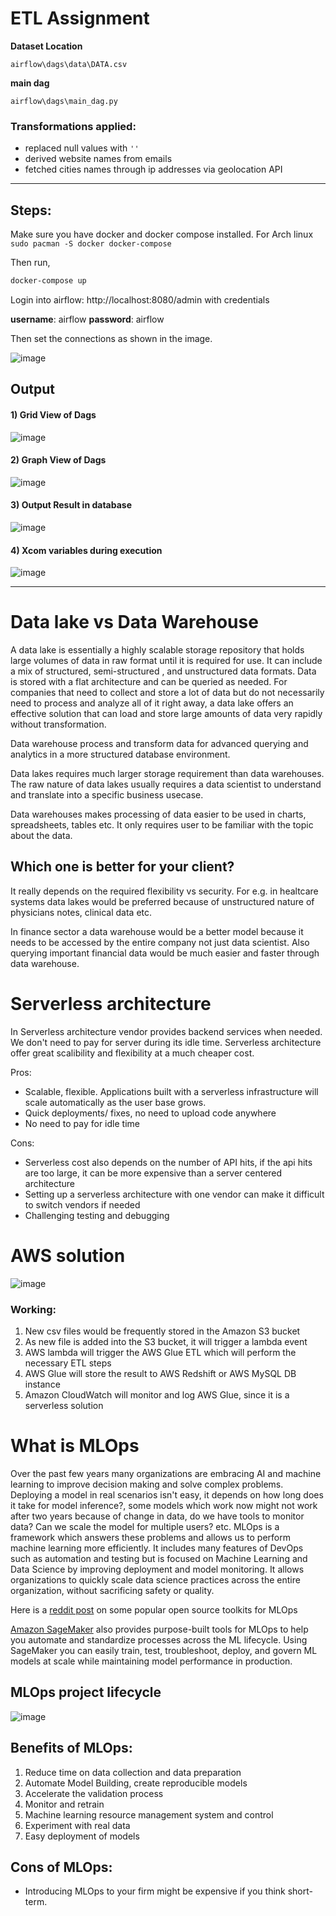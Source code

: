 # ETL Assignment

**Dataset Location**

`airflow\dags\data\DATA.csv`

**main dag**

`airflow\dags\main_dag.py`

### Transformations applied:

- replaced null values with `''`
- derived website names from emails
- fetched cities names through ip addresses via geolocation API

---
## Steps:

Make sure you have docker and docker compose installed.
For Arch linux `sudo pacman -S docker docker-compose`

Then run,

```sh
docker-compose up
```

Login into airflow: http://localhost:8080/admin with credentials

**username**: airflow
**password**: airflow

Then set the connections as shown in the image.

![image](/images/connections.png)

## Output

#### 1) Grid View of Dags

![image](/images/grid.png)

#### 2) Graph View of Dags

![image](/images/graph.png)

#### 3) Output Result in database

![image](/images/sqldata.png)

#### 4) Xcom variables during execution

![image](images/xcom%20variables%20in%20databse.png)
____

# Data lake vs Data Warehouse

A data lake is essentially a highly scalable storage repository that holds large volumes of data in raw format until it is required for use. It can include a mix of structured, semi-structured , and unstructured data formats. Data is stored with a flat architecture and can be queried as needed. For companies that need to collect and store a lot of data but do not necessarily need to process and analyze all of it right away, a data lake offers an effective solution that can load and store large amounts of data very rapidly without transformation.

Data warehouse process and transform data for advanced querying and analytics in a more structured database environment. 

Data lakes requires much larger storage requirement than data warehouses. The raw nature of data lakes usually requires a data scientist to understand and translate into a specific business usecase.


Data warehouses makes processing of data easier to be used in charts, spreadsheets, tables etc. It only requires user to be familiar with the topic about the data.


## Which one is better for your client?
It really depends on the required flexibility vs security.
For e.g. in healtcare systems data lakes would be preferred because of unstructured nature of physicians notes, clinical data etc.

In finance sector a data warehouse would be a better model because it needs to be accessed by the entire company not just data scientist. Also querying important financial data would be much easier and faster through data warehouse.

# Serverless architecture
In Serverless architecture vendor provides backend services when needed. We don't need  to pay for server during its idle time. Serverless architecture offer great scalibility and flexibility at a much cheaper cost. 

Pros:
- Scalable, flexible. Applications built with a serverless infrastructure will scale automatically as the user base grows.
- Quick deployments/ fixes, no need to upload code anywhere
- No need to pay for idle time

Cons:
- Serverless cost also depends on the number of API hits, if the api hits are too large, it can be more expensive than a server centered architecture
- Setting up a serverless architecture with one vendor can make it difficult to switch vendors if needed
- Challenging testing and debugging

# AWS solution

![image](images/aws_solution.png)

### Working:
1. New csv files would be frequently stored in the Amazon S3 bucket
2. As new file is added into the S3 bucket, it will trigger a lambda event
3. AWS lambda will trigger the AWS Glue ETL which will perform the necessary ETL steps
4. AWS Glue will store the result to AWS Redshift or AWS MySQL DB instance
5. Amazon CloudWatch will monitor and log AWS Glue, since it is a serverless solution  

# What is MLOps

Over the past few years many organizations are embracing AI and machine learning to improve decision making and solve complex problems. Deploying a model in real scenarios isn't easy, it depends on how long does it take for model inference?, some models which work now might not work after two years because of change in data, do we have tools to monitor data? Can we scale the model for multiple users? etc. MLOps is a framework which answers these problems and allows us to perform machine learning more efficiently. It includes many features of DevOps such as automation and testing but is focused on Machine Learning and Data Science by improving deployment and model monitoring. It allows organizations to quickly scale data science practices across the entire organization, without sacrificing safety or quality.

Here is a [reddit post](https://www.reddit.com/r/MachineLearning/comments/mgzvt2/d_whats_the_simplest_most_lightweight_but/) on some popular open source toolkits for MLOps

[Amazon SageMaker](https://aws.amazon.com/sagemaker) also provides purpose-built tools for MLOps to help you automate and standardize processes across the ML lifecycle. Using SageMaker you can easily train, test, troubleshoot, deploy, and govern ML models at scale while maintaining model performance in production.

## MLOps project lifecycle

![image](images/mlops-cycle.png)


## Benefits of MLOps:

1. Reduce time on data collection and data preparation
2. Automate Model Building, create reproducible models
3. Accelerate the validation process
4. Monitor and retrain
5. Machine learning resource management system and control
6. Experiment with real data
7. Easy deployment of models

## Cons of MLOps: 
-  Introducing MLOps to your firm might be expensive if you think short-term.

